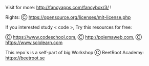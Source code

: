Visit for more: http://fancyapps.com/fancybox/3/  !

Rights: Ⓒ https://opensource.org/licenses/mit-license.php

If you interested study < code >, Try this resources for free: 

Ⓒ https://www.codeschool.com, Ⓒ http://poiemaweb.com, Ⓒ https://www.sololearn.com

This repo`s is a self-part of big Workshop Ⓒ BeetRoot Academy: https://beetroot.se
